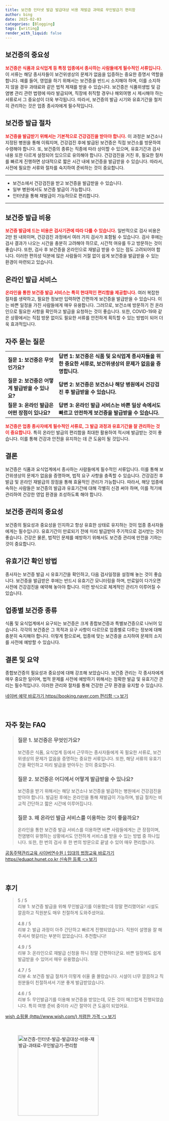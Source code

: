 ```yaml
---
title: 보건증 인터넷 발급 발급대상 비용 재발급 과태료 무인발급기 편리함
author: bing
date: 2025-02-03
categories: [Blogging]
tags: [writing]
render_with_liquid: false
---
```



<h2 id='보건증의 중요성'>보건증의 중요성</h2>

<p><b><span style="color: #ee2323;">보건증은 식품과 요식업계 등 특정 업종에서 종사하는 사람들에게 필수적인 서류입니다.</span></b> 이 서류는 해당 종사자들이 보건위생상의 문제가 없음을 입증하는 중요한 증명서 역할을 합니다. 예를 들어, 영업을 하기 위해서는 보건증을 반드시 소지해야 하며, 이를 소지하지 않을 경우 과태료와 같은 법적 제재를 받을 수 있습니다. 보건증은 식품위생법 및 감염병 관리 관련 법령에 따라 발급되며, 직장에 취직할 경우나 해외여행 시 제시해야 하는 서류로서 그 중요성이 더욱 부각됩니다. 따라서, 보건증의 발급 시기와 유효기간을 철저히 관리하는 것은 업종 종사자에게 필수적입니다.</p>

<h2 id='보건증 발급 절차'>보건증 발급 절차</h2>

<p><b><span style="color: #ee2323;">보건증을 발급받기 위해서는 기본적으로 건강검진을 받아야 합니다.</span></b> 이 과정은 보건소나 지정된 병원을 통해 이뤄지며, 건강검진 후에 발급된 보건증은 직접 보건소를 방문하여 수령해야 합니다. 또, 보건증의 종류는 직종에 따라 상이할 수 있으며, 유효기간과 검사 내용 또한 다르게 설정되어 있으므로 유의해야 합니다. 건강검진을 거친 후, 필요한 절차를 빠르게 진행하면 상대적으로 짧은 시간 내에 보건증을 발급받을 수 있습니다. 따라서, 사전에 필요한 서류와 절차를 숙지하여 준비하는 것이 중요합니다.</p>

<hr />

<ul>
    <li>보건소에서 건강검진을 받고 보건증을 발급받을 수 있습니다.</li>
    <li>일부 병원에서도 보건증 발급이 가능합니다.</li>
    <li>인터넷을 통해 재발급이 가능하므로 편리합니다.</li>
</ul>

<hr />

<h2 id='보건증 발급 비용'>보건증 발급 비용</h2>

<p><b><span style="color: #ee2323;">보건증 발급에 드는 비용은 검사기관에 따라 다를 수 있습니다.</span></b> 일반적으로 검사 비용은 2만 원 내외이며, 건강검진 과정에서 여러 가지 검사가 포함될 수 있습니다. 검사 후에는 검사 결과가 나오는 시간을 충분히 고려해야 하므로, 시간적 여유를 두고 방문하는 것이 좋습니다. 또한, 검사 후 보건증을 온라인으로 재발급 받을 수 있는 점도 고려되어야 합니다. 이러한 편의성 덕분에 많은 사람들이 거절 없이 쉽게 보건증을 발급받을 수 있는 환경이 마련되고 있습니다.</p>

<h2 id='온라인 발급 서비스'>온라인 발급 서비스</h2>

<p><b><span style="color: #ee2323;">온라인을 통한 보건증 발급 서비스는 특히 현대적인 편리함을 제공합니다.</span></b> 여러 복잡한 절차를 생략하고, 필요한 정보만 입력하면 간편하게 보건증을 발급받을 수 있습니다. 이는 바쁜 일정을 가진 사람들에게 매우 유용합니다. 그러므로, 보건소에 방문하기 전 온라인으로 필요한 사항을 확인하고 발급을 요청하는 것이 좋습니다. 또한, COVID-19와 같은 상황에서는 직접 방문 없이도 필요한 서류를 안전하게 획득할 수 있는 방법이 되어 더욱 효과적입니다.</p>

<h2 id='자주 묻는 질문'>자주 묻는 질문</h2>

<table>
    <tr>
        <td><b>질문 1: 보건증은 무엇인가요?</b></td>
        <td><b>답변 1: 보건증은 식품 및 요식업계 종사자들을 위한 중요한 서류로, 보건위생상의 문제가 없음을 증명합니다.</b></td>
    </tr>
    <tr>
        <td><b>질문 2: 보건증은 어떻게 발급받을 수 있나요?</b></td>
        <td><b>답변 2: 보건증은 보건소나 해당 병원에서 건강검진 후 발급받을 수 있습니다.</b></td>
    </tr>
    <tr>
        <td><b>질문 3: 온라인 발급은 어떤 장점이 있나요?</b></td>
        <td><b>답변 3: 온라인 발급 서비스는 바쁜 일상 속에서도 빠르고 안전하게 보건증을 발급받을 수 있습니다.</b></td>
    </tr>
</table>

<p><b><span style="color: #ee2323;">보건증은 업종 종사자에게 필수적인 서류로, 그 발급 과정과 유효기간을 잘 관리하는 것이 중요합니다.</span></b> 특히 온라인 발급의 편리함을 최대한 활용하여 적시에 발급받는 것이 좋습니다. 이를 통해 건강과 안전을 유지하는 데 큰 도움이 될 것입니다.</p>

<h2 id='결론'>결론</h2>

<p>보건증은 식품과 요식업계에서 종사하는 사람들에게 필수적인 서류입니다. 이를 통해 보건위생상의 문제가 없음을 증명하며, 법적 요구 사항을 충족할 수 있습니다. 건강검진 후 발급 및 온라인 재발급의 장점을 통해 효율적인 관리가 가능합니다. 따라서, 해당 업종에 속하는 사람들은 보건증의 발급과 유효기간에 대해 각별히 신경 써야 하며, 이를 적기에 관리하여 건강한 영업 환경을 조성하도록 해야 합니다.</p>

<h2 id='보건증 관리의 중요성'>보건증 관리의 중요성</h2>

<p>보건증의 필요성과 중요성을 인지하고 항상 유효한 상태로 유지하는 것이 업종 종사자들에게는 필수입니다. 유효기간이 만료되기 전에 미리 발급받아 주기적으로 검사받는 것이 좋습니다. 건강은 물론, 법적인 문제를 예방하기 위해서도 보건증 관리에 만전을 기하는 것이 중요합니다.</p>

<h2 id='유효기간 확인 방법'>유효기간 확인 방법</h2>

<p>종사자는 보건증 발급 시 유효기간을 확인하고, 다음 검사일정을 설정해 놓는 것이 좋습니다. 보건증을 발급받은 후에는 반드시 유효기간 모니터링을 하며, 만료일이 다가오면 사전에 건강검진을 예약해 놓아야 합니다. 이런 방식으로 체계적인 관리가 이루어질 수 있습니다.</p>

<h2 id='업종별 보건증 종류'>업종별 보건증 종류</h2>

<p>식품 및 요식업계에서 요구되는 보건증은 크게 종합보건증과 특별보건증으로 나뉘어 있습니다. 각각의 보건증은 그 목적과 요구 사항이 다르므로 업종별로 다루는 정보에 대해 충분히 숙지해야 합니다. 이렇게 함으로써, 업종에 맞는 보건증을 소지하여 문제의 소지를 사전에 예방할 수 있습니다.</p>

<h2 id='결론 및 요약'>결론 및 요약</h2>

<p>종합보건증의 필요성과 중요성에 대해 강조해 보았습니다. 보건증 관리는 각 종사자에게 매우 중요한 일이며, 법적 문제를 사전에 예방하기 위해서는 정확한 발급 및 유효기간 관리는 필수적입니다. 이러한 관리와 절차를 통해 건강한 근무 환경을 유지할 수 있습니다.</p>


<p><a class="click-button" title="네이버 예약 바로가기 https//booking.naver.com 편리함" href="https://blackassets.github.io/posts/%EB%84%A4%EC%9D%B4%EB%B2%84-%EC%98%88%EC%95%BD-%EB%B0%94%EB%A1%9C%EA%B0%80%EA%B8%B0-httpsbooking.naver.com-%ED%8E%B8%EB%A6%AC%ED%95%A8/" rel="dofollow">네이버 예약 바로가기 https//booking.naver.com 편리함 👈 보기</a></p><br>
<h2 id='자주_찾는_FAQ'>자주 찾는 FAQ</h2>
<div itemscope="" itemtype="https://schema.org/FAQPage"> 
<blockquote> 
<div itemscope="" itemprop="mainEntity" itemtype="https://schema.org/Question"> 
<h3 itemprop="name">질문 1. 보건증은 무엇인가요?</h3> 
<div itemscope="" itemprop="acceptedAnswer" itemtype="https://schema.org/Answer"> 
<span itemprop="text"> 
<p>보건증은 식품, 요식업계 등에서 근무하는 종사자들에게 꼭 필요한 서류로, 보건위생상의 문제가 없음을 증명하는 중요한 서류입니다. 또한, 해당 서류의 유효기간을 확인하고 미리 발급을 받아두는 것이 중요합니다.</p> 
</span> 
</div> 
</div> 

<div itemscope="" itemprop="mainEntity" itemtype="https://schema.org/Question"> 
<h3 itemprop="name">질문 2. 보건증은 어디에서 어떻게 발급받을 수 있나요?</h3> 
<div itemscope="" itemprop="acceptedAnswer" itemtype="https://schema.org/Answer"> 
<span itemprop="text"> 
<p>보건증을 받기 위해서는 해당 보건소나 보건증을 발급하는 병원에서 건강검진을 받아야 합니다. 발급된 후에는 온라인을 통해 재발급이 가능하며, 발급 절차는 비교적 간단하고 짧은 시간에 이루어집니다.</p> 
</span> 
</div> 
</div> 

<div itemscope="" itemprop="mainEntity" itemtype="https://schema.org/Question"> 
<h3 itemprop="name">질문 3. 왜 온라인 발급 서비스를 이용하는 것이 좋을까요?</h3> 
<div itemscope="" itemprop="acceptedAnswer" itemtype="https://schema.org/Answer"> 
<span itemprop="text"> 
<p>온라인을 통한 보건증 발급 서비스를 이용하면 바쁜 사람들에게는 큰 장점이며, 전염병이 유행하는 상황에서도 안전하게 서비스를 받을 수 있는 방법 중 하나입니다. 또한, 한 번의 검사 후 한 번의 방문으로 끝낼 수 있어 매우 편리합니다.</p> 
</span> 
</div> 
</div> 

</blockquote> 
</div>
<p><a class="click-button" title="공동주택관리교육 사이버연수원ㅣ입대의 법정교육 바로가기 https//eduapt.hunet.co.kr 신속한 등록" href="https://blackassets.github.io/posts/%EA%B3%B5%EB%8F%99%EC%A3%BC%ED%83%9D%EA%B4%80%EB%A6%AC%EA%B5%90%EC%9C%A1-%EC%82%AC%EC%9D%B4%EB%B2%84%EC%97%B0%EC%88%98%EC%9B%90%E3%85%A3%EC%9E%85%EB%8C%80%EC%9D%98-%EB%B2%95%EC%A0%95%EA%B5%90%EC%9C%A1-%EB%B0%94%EB%A1%9C%EA%B0%80%EA%B8%B0-httpseduapt.hunet.co.kr-%EC%8B%A0%EC%86%8D%ED%95%9C-%EB%93%B1%EB%A1%9D/" rel="dofollow">공동주택관리교육 사이버연수원ㅣ입대의 법정교육 바로가기 https//eduapt.hunet.co.kr 신속한 등록 👈 보기</a></p><br>
<h2 id='후기'>후기</h2>
<div itemscope itemtype="https://schema.org/Product">
  <blockquote>
  <div itemprop="review" itemscope itemtype="https://schema.org/Review">
      <div itemprop="reviewRating" itemscope itemtype="https://schema.org/Rating"> <span itemprop="ratingValue">5</span> / <span itemprop="bestRating">5</span> </div>
      <span itemprop="reviewBody">리뷰 1: 보건증 발급을 위해 무인발급기를 이용했는데 정말 편리했어요! 시설도 깔끔하고 직원분도 매우 친절하게 도와주셨어요.</span>
  </div>
  <br>
  <div itemprop="review" itemscope itemtype="https://schema.org/Review">
      <div itemprop="reviewRating" itemscope itemtype="https://schema.org/Rating"> <span itemprop="ratingValue">4.8</span> / <span itemprop="bestRating">5</span> </div>
      <span itemprop="reviewBody">리뷰 2: 발급 과정이 아주 간단하고 빠르게 진행되었습니다. 직원이 설명을 잘 해주셔서 헷갈리는 부분이 없었습니다. 추천합니다!</span>
  </div>
  <br>
  <div itemprop="review" itemscope itemtype="https://schema.org/Review">
      <div itemprop="reviewRating" itemscope itemtype="https://schema.org/Rating"> <span itemprop="ratingValue">4.9</span> / <span itemprop="bestRating">5</span> </div>
      <span itemprop="reviewBody">리뷰 3: 온라인으로 재발급 신청을 하니 정말 간편하더군요. 바쁜 일정에도 쉽게 발급받을 수 있어서 매우 유용했습니다.</span>
  </div>
  <br>
  <div itemprop="review" itemscope itemtype="https://schema.org/Review">
      <div itemprop="reviewRating" itemscope itemtype="https://schema.org/Rating"> <span itemprop="ratingValue">4.7</span> / <span itemprop="bestRating">5</span> </div>
      <span itemprop="reviewBody">리뷰 4: 보건증 발급 절차가 이렇게 쉬울 줄 몰랐습니다. 시설이 너무 깔끔하고 직원분들이 친절하셔서 기분 좋게 발급받았습니다.</span>
  </div>
  <br>
  <div itemprop="review" itemscope itemtype="https://schema.org/Review">
      <div itemprop="reviewRating" itemscope itemtype="https://schema.org/Rating"> <span itemprop="ratingValue">4.6</span> / <span itemprop="bestRating">5</span> </div>
      <span itemprop="reviewBody">리뷰 5: 무인발급기를 이용해 보건증을 받았는데, 모든 것이 매끄럽게 진행되었습니다. 특히 여행 준비 중이라 시간 절약이 큰 도움이 되었어요.</span>
  </div>
  </blockquote>
</div>
<p><a class="click-button" title="wish 쇼핑몰 (http//www.wish.com/) 저렴한 가격" href="https://blackassets.github.io/posts/wish-%EC%87%BC%ED%95%91%EB%AA%B0-(httpwww.wish.com)-%EC%A0%80%EB%A0%B4%ED%95%9C-%EA%B0%80%EA%B2%A9/" rel="dofollow">wish 쇼핑몰 (http//www.wish.com/) 저렴한 가격 👈 보기</a></p><br>
<figure class="image"><img src="https://blackassets.github.io/assets/img/thumbnail/보건증-인터넷-발급-발급대상-비용-재발급-과태료-무인발급기-편리함.webp" alt="보건증-인터넷-발급-발급대상-비용-재발급-과태료-무인발급기-편리함" width="256" height="256"></figure>